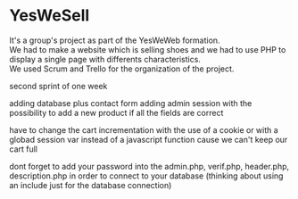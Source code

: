
# YesWeSell

It's a group's project as part of the YesWeWeb formation.  
We had to make a website which is selling shoes and we had to use PHP to display a single page with differents characteristics.  
We used Scrum and Trello for the organization of the project.

second sprint of one week

adding database plus contact form
adding admin session with the possibility to add a new product if all the fields are correct

have to change the cart incrementation with the use of a cookie or with a globad session var instead of a javascript function cause we can't keep our cart full

dont forget to add your password into the admin.php, verif.php, header.php, description.php in order to connect to your database
(thinking about using an include just for the database connection)
